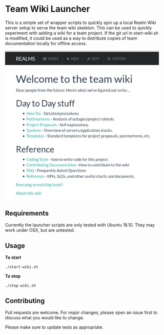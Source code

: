# Team Wiki Launcher

This is a simple set of wrapper scripts to quickly spin up a local Realm Wiki server setup to serve the team wiki skeleton. This can be used to quickly experiment with adding a wiki for a team project. If the git url in start-wiki.sh is modified, it could be used as a way to distribute copies of team documentation locally for offline access.

![Realm Wiki Skeleton](docs/wiki-home.jpg)


## Requirements

Currently the launcher scripts are only tested with Ubuntu 18.10. They may work under OSX, but are untested. 

## Usage

__To start__
```
./start-wiki.sh
```

__To stop__

```
./stop-wiki.sh
```
## Contributing
Pull requests are welcome. For major changes, please open an issue first to discuss what you would like to change.

Please make sure to update tests as appropriate.
